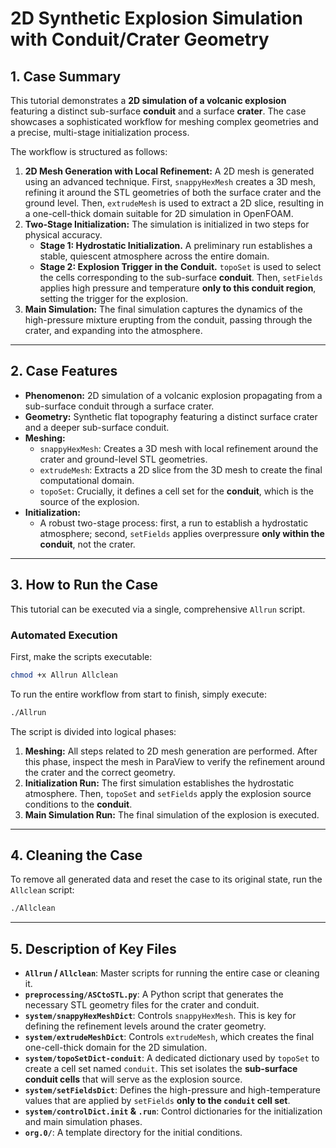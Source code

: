 # 2D Synthetic Explosion Simulation with Conduit/Crater Geometry

## 1. Case Summary

This tutorial demonstrates a **2D simulation of a volcanic explosion** featuring a distinct sub-surface **conduit** and a surface **crater**. The case showcases a sophisticated workflow for meshing complex geometries and a precise, multi-stage initialization process.

The workflow is structured as follows:
1.  **2D Mesh Generation with Local Refinement:** A 2D mesh is generated using an advanced technique. First, `snappyHexMesh` creates a 3D mesh, refining it around the STL geometries of both the surface crater and the ground level. Then, `extrudeMesh` is used to extract a 2D slice, resulting in a one-cell-thick domain suitable for 2D simulation in OpenFOAM.
2.  **Two-Stage Initialization:** The simulation is initialized in two steps for physical accuracy.
    *   **Stage 1: Hydrostatic Initialization.** A preliminary run establishes a stable, quiescent atmosphere across the entire domain.
    *   **Stage 2: Explosion Trigger in the Conduit.** `topoSet` is used to select the cells corresponding to the sub-surface **conduit**. Then, `setFields` applies high pressure and temperature **only to this conduit region**, setting the trigger for the explosion.
3.  **Main Simulation:** The final simulation captures the dynamics of the high-pressure mixture erupting from the conduit, passing through the crater, and expanding into the atmosphere.

---

## 2. Case Features

-   **Phenomenon:** 2D simulation of a volcanic explosion propagating from a sub-surface conduit through a surface crater.
-   **Geometry:** Synthetic flat topography featuring a distinct surface crater and a deeper sub-surface conduit.
-   **Meshing:**
    -   `snappyHexMesh`: Creates a 3D mesh with local refinement around the crater and ground-level STL geometries.
    -   `extrudeMesh`: Extracts a 2D slice from the 3D mesh to create the final computational domain.
    -   `topoSet`: Crucially, it defines a cell set for the **conduit**, which is the source of the explosion.
-   **Initialization:**
    -   A robust two-stage process: first, a run to establish a hydrostatic atmosphere; second, `setFields` applies overpressure **only within the conduit**, not the crater.

---

## 3. How to Run the Case

This tutorial can be executed via a single, comprehensive `Allrun` script.

### Automated Execution

First, make the scripts executable:
```bash
chmod +x Allrun Allclean
```

To run the entire workflow from start to finish, simply execute:
```bash
./Allrun
```

The script is divided into logical phases:
1.  **Meshing:** All steps related to 2D mesh generation are performed. After this phase, inspect the mesh in ParaView to verify the refinement around the crater and the correct geometry.
2.  **Initialization Run:** The first simulation establishes the hydrostatic atmosphere. Then, `topoSet` and `setFields` apply the explosion source conditions to the **conduit**.
3.  **Main Simulation Run:** The final simulation of the explosion is executed.

---

## 4. Cleaning the Case

To remove all generated data and reset the case to its original state, run the `Allclean` script:
```bash
./Allclean
```

---

## 5. Description of Key Files

-   **`Allrun` / `Allclean`**: Master scripts for running the entire case or cleaning it.
-   **`preprocessing/ASCtoSTL.py`**: A Python script that generates the necessary STL geometry files for the crater and conduit.
-   **`system/snappyHexMeshDict`**: Controls `snappyHexMesh`. This is key for defining the refinement levels around the crater geometry.
-   **`system/extrudeMeshDict`**: Controls `extrudeMesh`, which creates the final one-cell-thick domain for the 2D simulation.
-   **`system/topoSetDict-conduit`**: A dedicated dictionary used by `topoSet` to create a cell set named `conduit`. This set isolates the **sub-surface conduit cells** that will serve as the explosion source.
-   **`system/setFieldsDict`**: Defines the high-pressure and high-temperature values that are applied by `setFields` **only to the `conduit` cell set**.
-   **`system/controlDict.init` & `.run`**: Control dictionaries for the initialization and main simulation phases.
-   **`org.0/`**: A template directory for the initial conditions.
